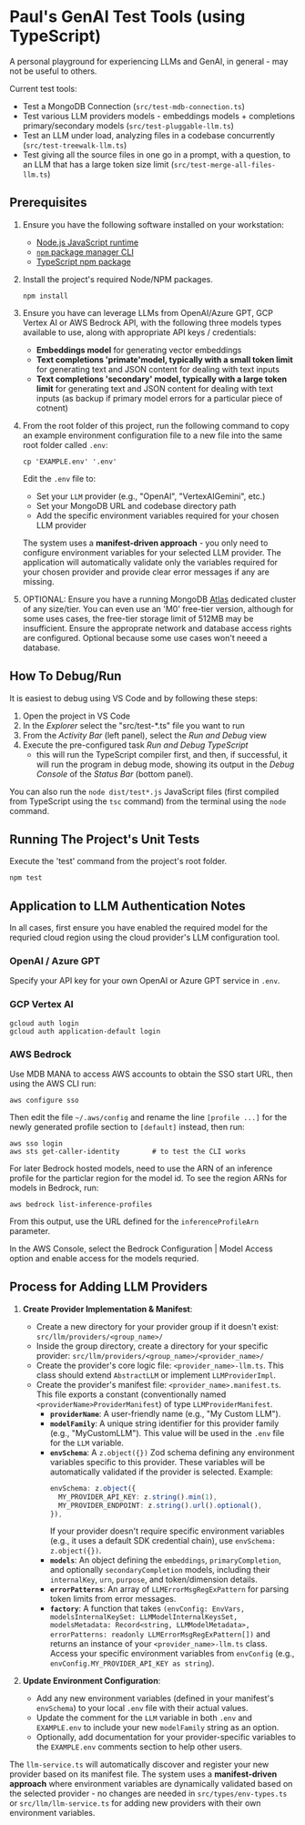 # Paul's GenAI Test Tools (using TypeScript)

A personal playground for experiencing LLMs and GenAI, in general - may not be useful to others. 

Current test tools:

* Test a MongoDB Connection (`src/test-mdb-connection.ts`)
* Test various LLM providers models - embeddings models + completions primary/secondary models (`src/test-pluggable-llm.ts`)
* Test an LLM under load, analyzing files in a codebase concurrently (`src/test-treewalk-llm.ts`)
* Test giving all the source files in one go in a prompt, with a question, to an LLM that has a large token size limit (`src/test-merge-all-files-llm.ts`)


## Prerequisites

1. Ensure you have the following software installed on your workstation:

    - [Node.js JavaScript runtime](https://nodejs.dev/en/download/package-manager/)
    - [`npm` package manager CLI](https://docs.npmjs.com/downloading-and-installing-node-js-and-npm)
    - [TypeScript npm package](https://www.npmjs.com/package/typescript)
  
1. Install the project's required Node/NPM packages. 

    ```console
    npm install
    ```

1. Ensure you have can leverage LLMs from OpenAI/Azure GPT, GCP Vertex AI or AWS Bedrock API, with the following three models types available to use, along with appropriate API keys / credentials:

    -  __Embeddings model__ for generating vector embeddings 
    -  __Text completions 'primate'model, typically with a small token limit__ for generating text and JSON content for dealing with text inputs 
    -  __Text completions 'secondary' model, typically with a large token limit__ for generating text and JSON content for dealing with text inputs (as backup if primary model errors for a particular piece of cotnent)

1. From the root folder of this project, run the following command to copy an example environment configuration file to a new file into the same root folder called `.env`:

    ```console
    cp 'EXAMPLE.env' '.env'
    ```

    Edit the `.env` file to:
    - Set your `LLM` provider (e.g., "OpenAI", "VertexAIGemini", etc.)
    - Set your MongoDB URL and codebase directory path
    - Add the specific environment variables required for your chosen LLM provider
    
    The system uses a **manifest-driven approach** - you only need to configure environment variables for your selected LLM provider. The application will automatically validate only the variables required for your chosen provider and provide clear error messages if any are missing.

1. OPTIONAL: Ensure you have a running MongoDB [Atlas](https://www.mongodb.com/atlas) dedicated cluster of any size/tier. You can even use an 'M0' free-tier version, although for some uses cases, the free-tier storage limit of 512MB may be insufficient. Ensure the approprate network and database access rights are configured. Optional because some use cases won't neeed a database. 


## How To Debug/Run

It is easiest to debug using VS Code and by following these steps:

1. Open the project in VS Code
1. In the _Explorer_ select the "src/test-*.ts" file you want to run
1. From the _Activity Bar_ (left panel), select the _Run and Debug_ view
1. Execute the pre-configured task _Run and Debug TypeScript_
    - this will run the TypeScript compiler first, and then, if successful, it will run the program in debug mode, showing its output in the _Debug Console_ of the _Status Bar_ (bottom panel). 

You can also run the `node dist/test*.js` JavaScript files (first compiled from TypeScript using the `tsc` command) from the terminal using the `node` command.


## Running The Project's Unit Tests

Execute the 'test' command from the project's root folder.

  ```console
  npm test
  ```


## Application to LLM Authentication Notes

In all cases, first ensure you have enabled the required model for the requried cloud region using the cloud provider's LLM configuration tool.

### OpenAI / Azure GPT

Specify your API key for your own OpenAI or Azure GPT service in `.env`.


### GCP Vertex AI

```console
gcloud auth login
gcloud auth application-default login
```

### AWS Bedrock

Use MDB MANA to access AWS accounts to obtain the SSO start URL, then using the AWS CLI run:

```console
aws configure sso
```

Then edit the file `~/.aws/config` and rename the line `[profile ...]` for the newly generated profile section to `[default]` instead, then run:

``` console
aws sso login
aws sts get-caller-identity        # to test the CLI works
```

For later Bedrock hosted models, need to use the ARN of an inference profile for the particlar region for the model id. To see the region ARNs for models in Bedrock, run:

```console
aws bedrock list-inference-profiles
```

From this output, use the URL defined for the `inferenceProfileArn` parameter.

In the AWS Console, select the Bedrock Configuration | Model Access option and enable access for the models requried.


## Process for Adding LLM Providers

1. **Create Provider Implementation & Manifest**:
   - Create a new directory for your provider group if it doesn't exist: `src/llm/providers/<group_name>/`
   - Inside the group directory, create a directory for your specific provider: `src/llm/providers/<group_name>/<provider_name>/`
   - Create the provider's core logic file: `<provider_name>-llm.ts`. This class should extend `AbstractLLM` or implement `LLMProviderImpl`.
   - Create the provider's manifest file: `<provider_name>.manifest.ts`. This file exports a constant (conventionally named `<providerName>ProviderManifest`) of type `LLMProviderManifest`.
     - **`providerName`**: A user-friendly name (e.g., "My Custom LLM").
     - **`modelFamily`**: A unique string identifier for this provider family (e.g., "MyCustomLLM"). This value will be used in the `.env` file for the `LLM` variable.
     - **`envSchema`**: A `z.object({})` Zod schema defining any environment variables specific to this provider. These variables will be automatically validated if the provider is selected. Example:
       ```typescript
       envSchema: z.object({
         MY_PROVIDER_API_KEY: z.string().min(1),
         MY_PROVIDER_ENDPOINT: z.string().url().optional(),
       }),
       ```
       If your provider doesn't require specific environment variables (e.g., it uses a default SDK credential chain), use `envSchema: z.object({})`.
     - **`models`**: An object defining the `embeddings`, `primaryCompletion`, and optionally `secondaryCompletion` models, including their `internalKey`, `urn`, `purpose`, and token/dimension details.
     - **`errorPatterns`**: An array of `LLMErrorMsgRegExPattern` for parsing token limits from error messages.
     - **`factory`**: A function that takes `(envConfig: EnvVars, modelsInternalKeySet: LLMModelInternalKeysSet, modelsMetadata: Record<string, LLMModelMetadata>, errorPatterns: readonly LLMErrorMsgRegExPattern[])` and returns an instance of your `<provider_name>-llm.ts` class. Access your specific environment variables from `envConfig` (e.g., `envConfig.MY_PROVIDER_API_KEY as string`).

2. **Update Environment Configuration**:
   - Add any new environment variables (defined in your manifest's `envSchema`) to your local `.env` file with their actual values.
   - Update the comment for the `LLM` variable in both `.env` and `EXAMPLE.env` to include your new `modelFamily` string as an option.
   - Optionally, add documentation for your provider-specific variables to the `EXAMPLE.env` comments section to help other users.

The `llm-service.ts` will automatically discover and register your new provider based on its manifest file. The system uses a **manifest-driven approach** where environment variables are dynamically validated based on the selected provider - no changes are needed in `src/types/env-types.ts` or `src/llm/llm-service.ts` for adding new providers with their own environment variables.
